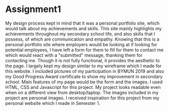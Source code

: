 # Assignment1
My design process kept in mind that it was a personal portfolio site, which would talk about my achievements and skills. This site mainly highlights my achievements throughout my secondary school life, and also skills that I possess, of which are communication and empathy.
Knowing that this is a personal portfolio site where employers would be looking at if looking for potential employees, I have left a form for them to fill for them to contact me which would react with a "submitted" message, thanking them for contacting me. Though it is not fully functional, it provides the aesthetic to the page. 
I largely kept my design similar to my wireframe which I made for this website.
I included pictures of my participation in BYMUN 2019 and also my Good Progress Award certificate to show my improvement in secondary school.
Main features of my page would be the form and the images.
I used HTML, CSS and Javascript for this project.
My project looks readable even when on a different view from desktop/laptop.
The images included in my project are personal images.
I received inspiration for this project from my personal website which I made in Semester 1.